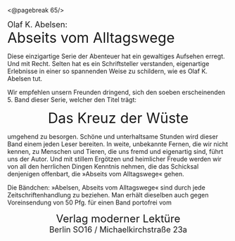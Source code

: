 <@pagebreak 65/>

<div style="font-size: large;">Olaf K. Abelsen:</div>
<div style="font-size: xx-large;">Abseits vom Alltagswege</div>

Diese einzigartige Serie der Abenteuer hat ein
gewaltiges Aufsehen erregt. Und mit Recht. Selten
hat es ein Schriftsteller verstanden, eigenartige Erlebnisse
in einer so spannenden Weise zu schildern,
wie es Olaf K. Abelsen tut.

Wir empfehlen unsern Freunden dringend, sich
den soeben erscheinenden 5. Band dieser Serie,
welcher den Titel trägt:

<div style="font-size: xx-large; text-align: center;">Das Kreuz der Wüste</div>

umgehend zu besorgen. Schöne und unterhaltsame
Stunden wird dieser Band einem jeden Leser bereiten.
In weite, unbekannte Fernen, die wir nicht kennen,
zu Menschen und Tieren, die uns fremd und eigenartig
sind, führt uns der Autor. Und mit stillem
Ergötzen und heimlicher Freude werden wir von
all den herrlichen Dingen Kenntnis nehmen, die
das Schicksal denjenigen offenbart, die »Abseits vom
Alltagswege« gehen.

Die Bändchen: »Abelsen, Abseits vom Alltagswege«
sind durch jede Zeitschriftenhandlung zu
beziehen. Man erhält dieselben auch gegen Voreinsendung
von 50 Pfg. für einen Band portofrei vom
<div style="font-size: x-large; text-align: center;">Verlag moderner Lektüre</div>
<div style="font-size: large; text-align: center;">Berlin SO16 / Michaelkirchstraße 23a</div>

